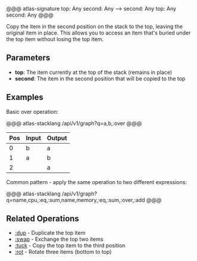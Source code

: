 @@@ atlas-signature
top: Any
second: Any
-->
second: Any
top: Any
second: Any
@@@

Copy the item in the second position on the stack to the top, leaving the original item in place.
This allows you to access an item that's buried under the top item without losing the top item.

## Parameters

* **top**: The item currently at the top of the stack (remains in place)
* **second**: The item in the second position that will be copied to the top

## Examples

Basic over operation:

@@@ atlas-stacklang
/api/v1/graph?q=a,b,:over
@@@

<table><thead><th>Pos</th><th>Input</th><th>Output</th></thead><tbody><tr>
<td>0</td>
<td>b</td>
<td>a</td>
</tr><tr>
<td>1</td>
<td>a</td>
<td>b</td>
</tr><tr>
<td>2</td>
<td></td>
<td>a</td>
</tr></tbody></table>

Common pattern - apply the same operation to two different expressions:

@@@ atlas-stacklang
/api/v1/graph?q=name,cpu,:eq,:sum,name,memory,:eq,:sum,:over,:add
@@@

## Related Operations

* [:dup](dup.md) - Duplicate the top item
* [:swap](swap.md) - Exchange the top two items
* [:tuck](tuck.md) - Copy the top item to the third position
* [:rot](rot.md) - Rotate three items (bottom to top)